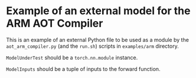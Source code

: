 # Example of an external model for the ARM AOT Compiler
This is an example of an external Python file to be used as a module by the ```aot_arm_compiler.py``` (and the ```run.sh```) scripts in ```examples/arm``` directory. 

```ModelUnderTest``` should be a ```torch.nn.module``` instance.

```ModelInputs``` should be a tuple of inputs to the forward function.

